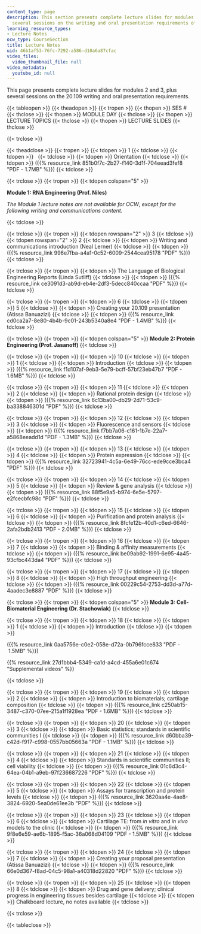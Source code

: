 ```yaml
---
content_type: page
description: This section presents complete lecture slides for modules 2 and 3, plus
  several sessions on the writing and oral presentation requirements of the course.
learning_resource_types:
- Lecture Notes
ocw_type: CourseSection
title: Lecture Notes
uid: 46b1af53-76fc-7292-a586-d10a6a87cfac
video_files:
  video_thumbnail_file: null
video_metadata:
  youtube_id: null
---
```


This page presents complete lecture slides for modules 2 and 3, plus several sessions on the 20.109 writing and oral presentation requirements.

{{< tableopen >}}
{{< theadopen >}}
{{< tropen >}}
{{< thopen >}}
SES #
{{< thclose >}}
{{< thopen >}}
MODULE DAY
{{< thclose >}}
{{< thopen >}}
LECTURE TOPICS
{{< thclose >}}
{{< thopen >}}
LECTURE SLIDES
{{< thclose >}}

{{< trclose >}}

{{< theadclose >}}
{{< tropen >}}
{{< tdopen >}}
1
{{< tdclose >}}
{{< tdopen >}}
 
{{< tdclose >}}
{{< tdopen >}}
Orientation
{{< tdclose >}}
{{< tdopen >}}
({{% resource_link 851b0f7c-2b27-f140-3d1f-704eead3fef8 "PDF - 1.7MB" %}})
{{< tdclose >}}

{{< trclose >}}
{{< tropen >}}
{{< tdopen colspan="5" >}}


**Module 1: RNA Engineering (Prof. Niles)**

_The Module 1 lecture notes are not available for OCW_, _except for the following writing and communications content._


{{< tdclose >}}

{{< trclose >}}
{{< tropen >}}
{{< tdopen rowspan="2" >}}
3
{{< tdclose >}}
{{< tdopen rowspan="2" >}}
2
{{< tdclose >}}
{{< tdopen >}}
Writing and communications introduction (Neal Lerner)
{{< tdclose >}}
{{< tdopen >}}
({{% resource_link 996e7fba-a4a1-0c52-6009-2544cea95178 "PDF" %}})
{{< tdclose >}}

{{< trclose >}}
{{< tropen >}}
{{< tdopen >}}
The Language of Biological Engineering Reports (Linda Sutliff)
{{< tdclose >}}
{{< tdopen >}}
({{% resource_link ce3091d3-ab9d-eb4e-2df3-5decc840ccaa "PDF" %}})
{{< tdclose >}}

{{< trclose >}}
{{< tropen >}}
{{< tdopen >}}
6
{{< tdclose >}}
{{< tdopen >}}
5
{{< tdclose >}}
{{< tdopen >}}
Creating your 20.109 presentation (Atissa Banuazizi)
{{< tdclose >}}
{{< tdopen >}}
({{% resource_link cd0ca2a7-8e80-4b4b-9c01-243b5340a8e4 "PDF - 1.4MB" %}})
{{< tdclose >}}

{{< trclose >}}
{{< tropen >}}
{{< tdopen colspan="5" >}}
**Module 2: Protein Engineering (Prof. Jasanoff)**
{{< tdclose >}}

{{< trclose >}}
{{< tropen >}}
{{< tdopen >}}
10
{{< tdclose >}}
{{< tdopen >}}
1
{{< tdclose >}}
{{< tdopen >}}
Introduction
{{< tdclose >}}
{{< tdopen >}}
({{% resource_link f1d107af-9eb3-5e79-bcff-57bf23eb47b7 "PDF - 1.6MB" %}})
{{< tdclose >}}

{{< trclose >}}
{{< tropen >}}
{{< tdopen >}}
11
{{< tdclose >}}
{{< tdopen >}}
2
{{< tdclose >}}
{{< tdopen >}}
Rational protein design
{{< tdclose >}}
{{< tdopen >}}
({{% resource_link 6c13ba00-db29-2d71-53c9-ba338846301d "PDF" %}})
{{< tdclose >}}

{{< trclose >}}
{{< tropen >}}
{{< tdopen >}}
12
{{< tdclose >}}
{{< tdopen >}}
3
{{< tdclose >}}
{{< tdopen >}}
Fluorescence and sensors
{{< tdclose >}}
{{< tdopen >}}
({{% resource_link f7bb7a06-c161-1b7e-22a7-a5868eeadd1d "PDF - 1.3MB" %}})
{{< tdclose >}}

{{< trclose >}}
{{< tropen >}}
{{< tdopen >}}
13
{{< tdclose >}}
{{< tdopen >}}
4
{{< tdclose >}}
{{< tdopen >}}
Protein expression
{{< tdclose >}}
{{< tdopen >}}
({{% resource_link 32723941-4c5a-6e49-76cc-ede9cce3bca4 "PDF" %}})
{{< tdclose >}}

{{< trclose >}}
{{< tropen >}}
{{< tdopen >}}
14
{{< tdclose >}}
{{< tdopen >}}
5
{{< tdclose >}}
{{< tdopen >}}
Review & gene analysis
{{< tdclose >}}
{{< tdopen >}}
({{% resource_link 88f5e9a5-b974-6e5e-5797-e2fcecbfc98c "PDF" %}})
{{< tdclose >}}

{{< trclose >}}
{{< tropen >}}
{{< tdopen >}}
15
{{< tdclose >}}
{{< tdopen >}}
6
{{< tdclose >}}
{{< tdopen >}}
Purification and protein analysis
{{< tdclose >}}
{{< tdopen >}}
({{% resource_link 8fcfe12b-40d1-c6ed-6646-2afa2bdb2413 "PDF - 2.0MB" %}})
{{< tdclose >}}

{{< trclose >}}
{{< tropen >}}
{{< tdopen >}}
16
{{< tdclose >}}
{{< tdopen >}}
7
{{< tdclose >}}
{{< tdopen >}}
Binding & affinity measurements
{{< tdclose >}}
{{< tdopen >}}
({{% resource_link be09ab92-1991-6e95-4a45-93cfbc443da4 "PDF" %}})
{{< tdclose >}}

{{< trclose >}}
{{< tropen >}}
{{< tdopen >}}
17
{{< tdclose >}}
{{< tdopen >}}
8
{{< tdclose >}}
{{< tdopen >}}
High throughput engineering
{{< tdclose >}}
{{< tdopen >}}
({{% resource_link 00229c54-2753-dd3d-a77d-4aadec3e8887 "PDF" %}})
{{< tdclose >}}

{{< trclose >}}
{{< tropen >}}
{{< tdopen colspan="5" >}}
**Module 3: Cell-Biomaterial Engineering (Dr. Stachowiak)**
{{< tdclose >}}

{{< trclose >}}
{{< tropen >}}
{{< tdopen >}}
18
{{< tdclose >}}
{{< tdopen >}}
1
{{< tdclose >}}
{{< tdopen >}}
Introduction
{{< tdclose >}}
{{< tdopen >}}


({{% resource_link 0aa5756e-c0e2-058e-d72a-0b796fcce833 "PDF - 1.5MB" %}})

{{% resource_link 27d1bbb4-5349-ca1d-a4cd-455a6e01c674 "Supplemental videos" %}}


{{< tdclose >}}

{{< trclose >}}
{{< tropen >}}
{{< tdopen >}}
19
{{< tdclose >}}
{{< tdopen >}}
2
{{< tdclose >}}
{{< tdopen >}}
Introduction to biomaterials; cartilage composition
{{< tdclose >}}
{{< tdopen >}}
({{% resource_link c250ab15-3487-c370-07ee-215a1f1928ea "PDF - 1.6MB" %}})
{{< tdclose >}}

{{< trclose >}}
{{< tropen >}}
{{< tdopen >}}
20
{{< tdclose >}}
{{< tdopen >}}
3
{{< tdclose >}}
{{< tdopen >}}
Basic statistics; standards in scientific communities I
{{< tdclose >}}
{{< tdopen >}}
({{% resource_link d60bba39-c42d-f917-c998-0557bb05663a "PDF - 1.1MB" %}})
{{< tdclose >}}

{{< trclose >}}
{{< tropen >}}
{{< tdopen >}}
21
{{< tdclose >}}
{{< tdopen >}}
4
{{< tdclose >}}
{{< tdopen >}}
Standards in scientific communities II; cell viability
{{< tdclose >}}
{{< tdopen >}}
({{% resource_link 01c6d3c4-64ea-04b1-a9eb-97f236687226 "PDF" %}})
{{< tdclose >}}

{{< trclose >}}
{{< tropen >}}
{{< tdopen >}}
22
{{< tdclose >}}
{{< tdopen >}}
5
{{< tdclose >}}
{{< tdopen >}}
Assays for transcription and protein levels
{{< tdclose >}}
{{< tdopen >}}
({{% resource_link 3620aa4e-4ae8-3824-6920-5ea0de61ee3b "PDF" %}})
{{< tdclose >}}

{{< trclose >}}
{{< tropen >}}
{{< tdopen >}}
23
{{< tdclose >}}
{{< tdopen >}}
6
{{< tdclose >}}
{{< tdopen >}}
Cartilage TE: from _in vitro_ and _in vivo_ models to the clinic
{{< tdclose >}}
{{< tdopen >}}
({{% resource_link 9f8e6e59-ae6b-1895-f5ac-36a068d04109 "PDF - 1.5MB" %}})
{{< tdclose >}}

{{< trclose >}}
{{< tropen >}}
{{< tdopen >}}
24
{{< tdclose >}}
{{< tdopen >}}
7
{{< tdclose >}}
{{< tdopen >}}
Creating your proposal presentation (Atissa Banuazizi)
{{< tdclose >}}
{{< tdopen >}}
({{% resource_link 66e0d367-f8ad-04c5-98a1-a40318d22820 "PDF" %}})
{{< tdclose >}}

{{< trclose >}}
{{< tropen >}}
{{< tdopen >}}
25
{{< tdclose >}}
{{< tdopen >}}
8
{{< tdclose >}}
{{< tdopen >}}
Drug and gene delivery; clinical progress in engineering tissues besides cartilage
{{< tdclose >}}
{{< tdopen >}}
Chalkboard lecture, no notes available
{{< tdclose >}}

{{< trclose >}}

{{< tableclose >}}